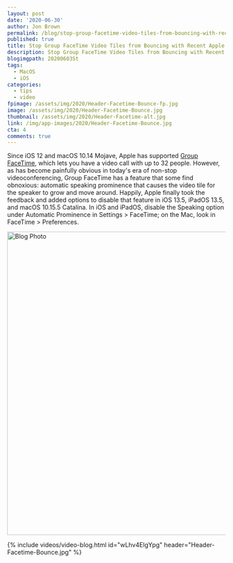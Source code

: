 ```yaml
---
layout: post
date: '2020-06-30'
author: Jon Brown
permalink: /blog/stop-group-facetime-video-tiles-from-bouncing-with-recent-apple-os-updates-/
published: true
title: Stop Group FaceTime Video Tiles from Bouncing with Recent Apple OS Updates 
description: Stop Group FaceTime Video Tiles from Bouncing with Recent Apple OS Updates 
blogimgpath: 20200603St
tags:
  - MacOS
  - iOS
categories:
  - tips
  - video
fpimage: /assets/img/2020/Header-Facetime-Bounce-fp.jpg
image: /assets/img/2020/Header-Facetime-Bounce.jpg
thumbnail: /assets/img/2020/Header-Facetime-alt.jpg
link: /img/app-images/2020/Header-Facetime-Bounce.jpg
cta: 4
comments: true
---
```

Since iOS 12 and macOS 10.14 Mojave, Apple has supported [Group
FaceTime](https://support.apple.com/en-us/HT209022), which lets
you have a video call with up to 32 people. However, as has become
painfully obvious in today's era of non-stop videoconferencing, Group
FaceTime has a feature that some find obnoxious: automatic speaking
prominence that causes the video tile for the speaker to grow and move
around. Happily, Apple finally took the feedback and added options to
disable that feature in iOS 13.5, iPadOS 13.5, and macOS 10.15.5
Catalina. In iOS and iPadOS, disable the Speaking option under Automatic
Prominence in Settings \> FaceTime; on the Mac, look in FaceTime \>
Preferences.

<img alt="Blog Photo" src="{{ site.site_cdn }}/assets/img/blog/2020/20200603St/Group-FaceTime-Prominence-setting.jpg" class="img-fluid rounded m-2" width="700" />

{% include videos/video-blog.html id="wLhv4ElgYpg" header="Header-Facetime-Bounce.jpg" %}
